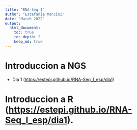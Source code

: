 ```yaml
---
title: "RNA-Seq I"
author: "Estefania Mancini"
date: "March 2022"
output:
  html_document:
    toc: true
    toc_depth: 2
    keep_md: true
---
```





# Introduccion a NGS 

* Dia 1 (https://estepi.github.io/RNA-Seq_I_esp/dia1)

# Introduccion a R (https://estepi.github.io/RNA-Seq_I_esp/dia1).




